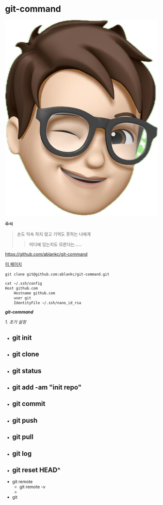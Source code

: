 # git-command

![Me](./Images/LineStick.png)

~~주석~~
> 손도 익숙 하지 않고 기억도 못하는 나에게
>> 어디에 있는지도 모른다는......

<https://github.com/ablankc/git-command>

[이 페이지](https://github.com/ablankc/git-command, "마크다운 문법도")


` git clone git@github.com:ablankc/git-command.git `

```
cat ~/.ssh/config
Host github.com
	Hostname github.com
	user git
	IdentityFile ~/.ssh/nano_id_rsa
```

___git-command___

_1. 초기  설정_
- git init
  - 
- git clone
  - 
- git status
  - 
- git add -am "init repo"
  -   
- git commit
  - 
- git push
  -
- git pull
  -  
- git log 
  -  
- git reset HEAD^
  -  
- git remote
  - git remote -v
  - 
- git 

